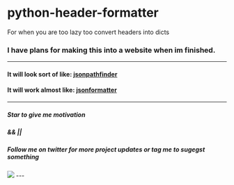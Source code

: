 # python-header-formatter
 For when you are too lazy too convert headers into dicts

### I have plans for making this into a website when im finished.

---


#### It will look sort of like: [jsonpathfinder](https://jsonpathfinder.com/)

#### It will work almost like: [jsonformatter](https://jsonformatter.curiousconcept.com/)

---

##### Star to give me motivation 

##### && ||

##### Follow me on twitter for more project updates or tag me to sugegst something
<img src="https://camo.githubusercontent.com/cbfdd7cd18a33fb3271e59ea70fc48e046ae22c08a80f1f5c4b1a6dd09e447a4/68747470733a2f2f696d672e736869656c64732e696f2f747769747465722f666f6c6c6f772f5069676779417765736f6d65312e7376673f7374796c653d736f6369616c" data-canonical-src="https://img.shields.io/twitter/follow/PiggyAwesome1.svg?style=social" style="max-width: 100%;">
---